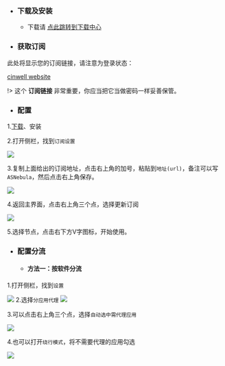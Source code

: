 * ### 下载及安装
  * 下载请 [点此跳转到下载中心](V2Ray/download.md)

* ### 获取订阅

此处将显示您的订阅链接，请注意为登录状态：

[cinwell website](/sublink?type=v2ray ':include :type=markdown')

!> 这个 **订阅链接** 非常重要，你应当把它当做密码一样妥善保管。

* ### 配置

<link rel="stylesheet" href="/cache/PANEL_DOC/img.css">

1.[下载](V2Ray/download.md)、安装

2.打开侧栏，找到`订阅设置`

![](https://img.asnet.ga/i/2020/04/17/ynqc6s.png)

3.复制上面给出的订阅地址，点击右上角的加号，粘贴到`地址(url)`，备注可以写`ASNebula`，然后点击右上角保存。

![](https://img.asnet.ga/i/2020/04/17/3j3ptx.png)

4.返回主界面，点击右上角三个点，选择更新订阅

![](https://img.asnet.ga/i/2020/04/17/3lst2p.png)

5.选择节点，点击右下方V字图标，开始使用。

* ### 配置分流
	* #### 方法一：按软件分流
1.打开侧栏，找到`设置`

![](https://img.asnet.ga/i/2020/04/17/3nvhw3.png)
2.选择`分应用代理`
![](https://img.asnet.ga/i/2020/04/17/3yecbs.png)

3.可以点击右上角三个点，选择`自动选中需代理应用`
	
![](https://img.asnet.ga/i/2020/04/17/3zprzu.png)

4.也可以打开`绕行模式`，将不需要代理的应用勾选

![](https://img.asnet.ga/i/2020/04/17/405ifz.png)

